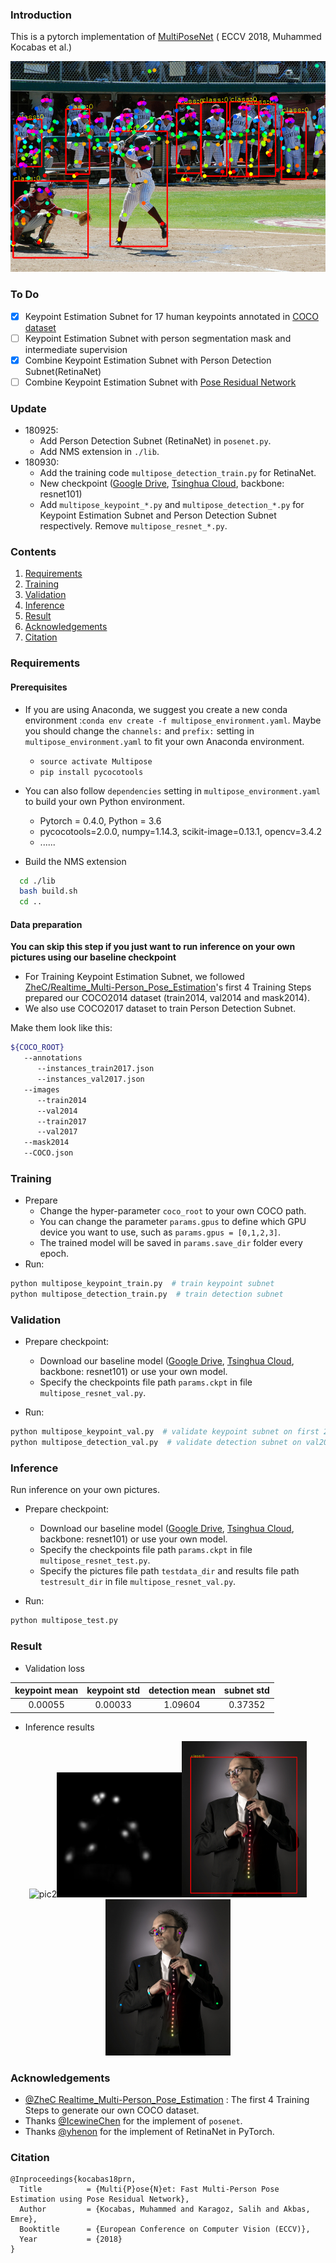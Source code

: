 ### Introduction

This is a pytorch implementation of [MultiPoseNet](https://arxiv.org/abs/1807.04067) ( ECCV 2018, Muhammed Kocabas et al.)

![](./extra/output/pic1_all.png)

### To Do

- [x] Keypoint Estimation Subnet for 17 human keypoints annotated in [COCO dataset](http://cocodataset.org/)
- [ ] Keypoint Estimation Subnet with person segmentation mask and intermediate supervision
- [x] Combine Keypoint Estimation Subnet with Person Detection Subnet(RetinaNet)
- [ ] Combine Keypoint Estimation Subnet with [Pose Residual Network](https://github.com/salihkaragoz/pose-residual-network-pytorch/tree/master)

### Update

- 180925:
  - Add Person Detection Subnet (RetinaNet) in `posenet.py`.
  - Add NMS extension in `./lib`.
- 180930:
  - Add the training code `multipose_detection_train.py` for RetinaNet.  
  - New checkpoint ([Google Drive](https://drive.google.com/file/d/1bW6dH3_fn1_N6UFk79OIkKtW_smdeVpL/view?usp=sharing),  [Tsinghua Cloud](https://cloud.tsinghua.edu.cn/f/7328ce2cb7bd4f558a78/), backbone: resnet101)
  - Add `multipose_keypoint_*.py` and `multipose_detection_*.py` for Keypoint Estimation Subnet and Person Detection Subnet respectively. Remove `multipose_resnet_*.py`.

### Contents

1. [Requirements](#requirements)
2. [Training](#training)
3. [Validation](#validation)
4. [Inference](#inference)
5. [Result](#result)
6. [Acknowledgements](#acknowledgements)
7. [Citation](#citation)

### Requirements

#### Prerequisites
- If you are using Anaconda, we suggest you create a new conda environment :`conda env create -f multipose_environment.yaml`. Maybe you should change the `channels:` and `prefix:` setting in `multipose_environment.yaml` to fit your own Anaconda environment.
  - `source activate Multipose`
  - `pip install pycocotools`

- You can also follow `dependencies` setting in `multipose_environment.yaml` to build your own Python environment.
  - Pytorch = 0.4.0, Python = 3.6
  - pycocotools=2.0.0, numpy=1.14.3, scikit-image=0.13.1, opencv=3.4.2
  - ......

- Build the NMS extension
```bash
  cd ./lib
  bash build.sh
  cd ..
```

#### Data preparation

**You can skip this step if you just want to run inference on your own pictures using our baseline checkpoint**

- For Training Keypoint Estimation Subnet, we followed [ZheC/Realtime_Multi-Person_Pose_Estimation](https://github.com/ZheC/Realtime_Multi-Person_Pose_Estimation)'s first 4 Training Steps prepared our COCO2014 dataset (train2014, val2014 and mask2014). 
- We also use COCO2017 dataset to train Person Detection Subnet.

Make them look like this:

```bash
${COCO_ROOT}
   --annotations
      --instances_train2017.json
      --instances_val2017.json
   --images
      --train2014
      --val2014
      --train2017
      --val2017
   --mask2014
   --COCO.json
```

### Training

- Prepare
  - Change the hyper-parameter `coco_root` to your own COCO path.
  - You can change the parameter `params.gpus` to define which GPU device you want to use, such as `params.gpus = [0,1,2,3]`. 
  - The trained model will be saved in  `params.save_dir`  folder every epoch.
- Run:
```python
python multipose_keypoint_train.py  # train keypoint subnet
python multipose_detection_train.py  # train detection subnet
```

### Validation

- Prepare checkpoint:
  - Download our baseline model ([Google Drive](https://drive.google.com/file/d/1bW6dH3_fn1_N6UFk79OIkKtW_smdeVpL/view?usp=sharing),  [Tsinghua Cloud](https://cloud.tsinghua.edu.cn/f/7328ce2cb7bd4f558a78/), backbone: resnet101) or use your own model.
  - Specify the checkpoints file path `params.ckpt` in file `multipose_resnet_val.py`. 

- Run:
```python
python multipose_keypoint_val.py  # validate keypoint subnet on first 2644 of val2014 marked by 'isValidation = 1', as our minval dataset.
python multipose_detection_val.py  # validate detection subnet on val2017
```

### Inference

Run inference on your own pictures.

- Prepare checkpoint:
  - Download our baseline model ([Google Drive](https://drive.google.com/file/d/1bW6dH3_fn1_N6UFk79OIkKtW_smdeVpL/view?usp=sharing),  [Tsinghua Cloud](https://cloud.tsinghua.edu.cn/f/7328ce2cb7bd4f558a78/), backbone: resnet101) or use your own model.
  - Specify the checkpoints file path `params.ckpt` in file `multipose_resnet_test.py`. 
  - Specify the pictures file path `testdata_dir`  and results file path `testresult_dir` in file `multipose_resnet_val.py`. 

- Run:
```python
python multipose_test.py
```

### Result

- Validation loss

| keypoint mean |  keypoint std  | detection mean |  subnet std  |
| :------:   | :----:   |:------:   | :----:   |
| 0.00055 |0.00033|1.09604 |0.37352|

- Inference results

<center class="half">
<img src="./extra/test_images/pic2.jpg" width="200px" title="pic2"/><img src="./extra/output/pic2_1heatmap.png" width="200px" title="heatmap"/><img src="./extra/output/pic2_2bbox.png" width="200px" title="bounding box"/><img src="./extra/output/pic2_3keypoints.png" width="200px" title="keypoints"/>
</center>



### Acknowledgements

- [@ZheC Realtime_Multi-Person_Pose_Estimation](https://github.com/ZheC/Realtime_Multi-Person_Pose_Estimation) : The first 4 Training Steps to generate our own COCO dataset.
- Thanks [@IcewineChen](https://github.com/IcewineChen/pytorch-MultiPoseNet) for the implement of `posenet`.
- Thanks [@yhenon](https://github.com/yhenon/pytorch-retinanet) for the implement of RetinaNet in PyTorch.

### Citation
```
@Inproceedings{kocabas18prn,
  Title          = {Multi{P}ose{N}et: Fast Multi-Person Pose Estimation using Pose Residual Network},
  Author         = {Kocabas, Muhammed and Karagoz, Salih and Akbas, Emre},
  Booktitle      = {European Conference on Computer Vision (ECCV)},
  Year           = {2018}
}
```